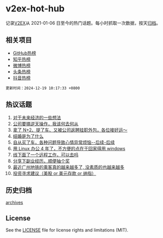 # v2ex-hot-hub

 记录[V2EX](https://www.v2ex.com/)从 2021-01-06 日至今的热门话题。每小时抓取一次数据，按天[归档](archives)。
 
 ## 相关项目

- [GitHub热榜](https://github.com/snaildev/github-hot-hub)
- [知乎热榜](https://github.com/snaildev/zhihu-hot-hub)
- [微博热榜](https://github.com/snaildev/weibo-hot-hub)
- [头条热榜](https://github.com/snaildev/toutiao-hot-hub)
- [抖音热榜](https://github.com/snaildev/douyin-hot-hub)


 `更新时间：2024-12-19 10:17:33 +0800`

## 热议话题

1. [对于未来经济的一些想法](https://www.v2ex.com/t/1098460)
1. [公司要搞逆天操作，我该何去何从](https://www.v2ex.com/t/1098457)
1. [拿了 N+2、提了车、又被公司返聘挂职外包，各位接好运～](https://www.v2ex.com/t/1098508)
1. [结婚是为了什么](https://www.v2ex.com/t/1098511)
1. [自从买了车，各种问题导致心情异常烦恼--后续-后续](https://www.v2ex.com/t/1098409)
1. [用 Linux 办公 4 年了，不方便的点在于回家得用 windows](https://www.v2ex.com/t/1098434)
1. [线下面了一个远程工作，可以去吗](https://www.v2ex.com/t/1098464)
1. [分享下副业经历，顺便抽个奖](https://www.v2ex.com/t/1098683)
1. [最近广州地铁的乘客真的越来越多了, 没素质的也越来越多](https://www.v2ex.com/t/1098660)
1. [投资寻求建议（美股 or 美元存款 or 纳指）](https://www.v2ex.com/t/1098397)

## 历史归档

[archives](archives)

## License

See the [LICENSE](LICENSE) file for license rights and limitations (MIT).
